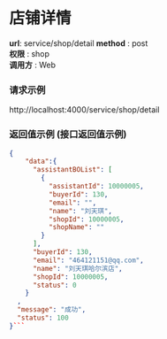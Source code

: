 店铺详情
=======

**url**: service/shop/detail
**method** : post  
**权限** : shop  
**调用方** : Web

### 请求示例
http://localhost:4000/service/shop/detail

### 返回值示例 (接口返回值示例)

```json
{
    "data":{
      "assistantBOList": [
        {
          "assistantId": 10000005,
          "buyerId": 130,
          "email": "",
          "name": "刘天琪",
          "shopId": 10000005,
          "shopName": ""
        }
      ],
      "buyerId": 130,
      "email": "464121151@qq.com",
      "name": "刘天琪哈尔滨店",
      "shopId": 10000005,
      "status": 0
    }
  ,
  "message": "成功",
  "status": 100
}```
